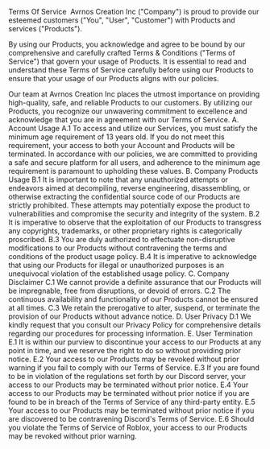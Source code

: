Terms Of Service
‎
Avrnos Creation Inc ("Company") is proud to provide our esteemed customers ("You", "User", "Customer") with Products and services ("Products").

By using our Products, you acknowledge and agree to be bound by our comprehensive and carefully crafted Terms & Conditions ("Terms of Service") that govern your usage of Products. It is essential to read and understand these Terms of Service carefully before using our Products to ensure that your usage of our Products aligns with our policies.

Our team at Avrnos Creation Inc places the utmost importance on providing high-quality, safe, and reliable Products to our customers. By utilizing our Products, you recognize our unwavering commitment to excellence and acknowledge that you are in agreement with our Terms of Service.
A. Account Usage
A.1 To access and utilize our Services, you must satisfy the minimum age requirement of 13 years old. If you do not meet this requirement, your access to both your Account and Products will be terminated. In accordance with our policies, we are committed to providing a safe and secure platform for all users, and adherence to the minimum age requirement is paramount to upholding these values.
B. Company Products Usage
B.1 It is important to note that any unauthorized attempts or endeavors aimed at decompiling, reverse engineering, disassembling, or otherwise extracting the confidential source code of our Products are strictly prohibited. These attempts may potentially expose the product to vulnerabilities and compromise the security and integrity of the system.
B.2 It is imperative to observe that the exploitation of our Products to transgress any copyrights, trademarks, or other proprietary rights is categorically proscribed.
B.3 You are duly authorized to effectuate non-disruptive modifications to our Products without contravening the terms and conditions of the product usage policy.
B.4 It is imperative to acknowledge that using our Products for illegal or unauthorized purposes is an unequivocal violation of the established usage policy.
C. Company Disclaimer
C.1 We cannot provide a definite assurance that our Products will be impregnable, free from disruptions, or devoid of errors.
C.2 The continuous availability and functionality of our Products cannot be ensured at all times.
C.3 We retain the prerogative to alter, suspend, or terminate the provision of our Products without advance notice.
D. User Privacy
D.1 We kindly request that you consult our Privacy Policy for comprehensive details regarding our procedures for processing information.
E. User Termination
E.1 It is within our purview to discontinue your access to our Products at any point in time, and we reserve the right to do so without providing prior notice.
E.2 Your access to our Products may be revoked without prior warning if you fail to comply with our Terms of Service.
E.3 If you are found to be in violation of the regulations set forth by our Discord server, your access to our Products may be terminated without prior notice.
E.4 Your access to our Products may be terminated without prior notice if you are found to be in breach of the Terms of Service of any third-party entity.
E.5 Your access to our Products may be terminated without prior notice if you are discovered to be contravening Discord's Terms of Service.
E.6 Should you violate the Terms of Service of Roblox, your access to our Products may be revoked without prior warning.
